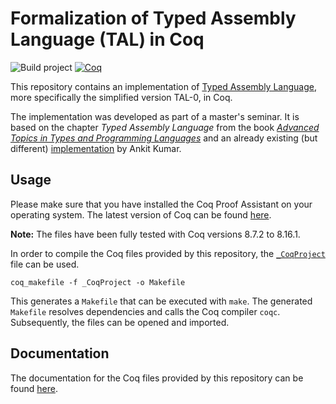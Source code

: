 # Formalization of Typed Assembly Language (TAL) in Coq

![Build project](https://github.com/matthesjh/coq-tal/workflows/Build%20project/badge.svg)
[![Coq](https://img.shields.io/badge/coq-%3E%3D%208.7.2-brightgreen)](https://coq.inria.fr/)

This repository contains an implementation of [Typed Assembly Language](https://www.cs.cornell.edu/talc/), more specifically the simplified version TAL-0, in Coq.

The implementation was developed as part of a master's seminar. It is based on the chapter *Typed Assembly Language* from the book [*Advanced Topics in Types and Programming Languages*](https://www.cis.upenn.edu/~bcpierce/attapl/) and an already existing (but different) [implementation](https://github.com/ankitku/TAL0/) by Ankit Kumar.

## Usage

Please make sure that you have installed the Coq Proof Assistant on your operating system. The latest version of Coq can be found [here](https://coq.inria.fr/download).

**Note:** The files have been fully tested with Coq versions 8.7.2 to 8.16.1.

In order to compile the Coq files provided by this repository, the [`_CoqProject`](_CoqProject) file can be used.

```shell
coq_makefile -f _CoqProject -o Makefile
```

This generates a `Makefile` that can be executed with `make`. The generated `Makefile` resolves dependencies and calls the Coq compiler `coqc`. Subsequently, the files can be opened and imported.

## Documentation

The documentation for the Coq files provided by this repository can be found [here](https://matthesjh.github.io/coq-tal/).
